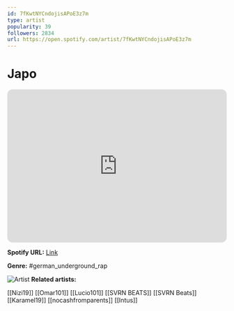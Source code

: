 ```yaml
---
id: 7fKwtNYCndojisAPoE3z7m
type: artist
popularity: 39
followers: 2834
url: https://open.spotify.com/artist/7fKwtNYCndojisAPoE3z7m
---
```

# Japo

<iframe style="border-radius:12px" src="https://open.spotify.com/embed/artist/7fKwtNYCndojisAPoE3z7m" width="100%" height="352" frameBorder="0" allowfullscreen="" allow="autoplay; clipboard-write; encrypted-media; fullscreen; picture-in-picture" loading="lazy"></iframe>

**Spotify URL:** [Link](https://open.spotify.com/artist/7fKwtNYCndojisAPoE3z7m)

**Genre:**  #german_underground_rap

![Artist](https://i.scdn.co/image/ab6761610000e5eb34c3d39d81563425b64692e5)
**Related artists:**

[[Nizi19]]
[[Omar101]]
[[Lucio101]]
[[SVRN BEATS]]
[[SVRN Beats]]
[[Karamel19]]
[[nocashfromparents]]
[[Intus]]
